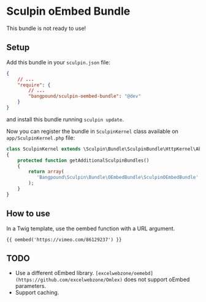 # Sculpin oEmbed Bundle

This bundle is not ready to use!

## Setup

Add this bundle in your ```sculpin.json``` file:

```json
{
    // ...
    "require": {
        // ...
        "bangpound/sculpin-oembed-bundle": "@dev"
    }
}
```

and install this bundle running ```sculpin update```.

Now you can register the bundle in ```SculpinKernel``` class available on ```app/SculpinKernel.php``` file:

```php
class SculpinKernel extends \Sculpin\Bundle\SculpinBundle\HttpKernel\AbstractKernel
{
    protected function getAdditionalSculpinBundles()
    {
        return array(
           'Bangpound\Sculpin\Bundle\OEmbedBundle\SculpinOEmbedBundle'
        );
    }
}
```

## How to use

In a Twig template, use the oembed function with a URL argument.

```
{{ oembed('https://vimeo.com/86129237') }}
```

## TODO

* Use a different oEmbed library. `[excelwebzone/oemebd](https://github.com/excelwebzone/Omlex)` does not support
  oEmbed parameters.
* Support caching.
